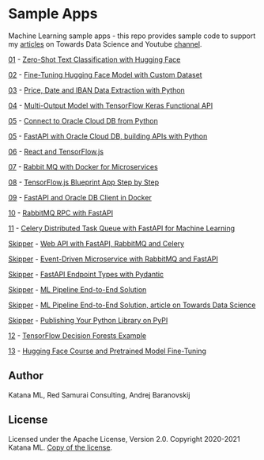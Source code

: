 # Sample Apps
Machine Learning sample apps - this repo provides sample code to support my [articles](https://towardsdatascience.com/@andrejusb) on Towards Data Science and Youtube [channel](https://www.youtube.com/channel/UCqSX0Z20QCEE7tZKaQ4pS3Q).

[01](https://github.com/katanaml/sample-apps/tree/master/01) - [Zero-Shot Text Classification with Hugging Face](https://towardsdatascience.com/zero-shot-text-classification-with-hugging-face-7f533ba83cd6)

[02](https://github.com/katanaml/sample-apps/tree/master/02) - [Fine-Tuning Hugging Face Model with Custom Dataset](https://towardsdatascience.com/fine-tuning-hugging-face-model-with-custom-dataset-82b8092f5333)

[03](https://github.com/katanaml/sample-apps/tree/master/03) - [Price, Date and IBAN Data Extraction with Python](https://medium.com/katanaml/price-date-and-iban-data-extraction-with-python-7f26b318104)

[04](https://github.com/katanaml/sample-apps/tree/master/04) - [Multi-Output Model with TensorFlow Keras Functional API](https://towardsdatascience.com/multi-output-model-with-tensorflow-keras-functional-api-875dd89aa7c6)

[05](https://github.com/katanaml/sample-apps/tree/master/05) - [Connect to Oracle Cloud DB from Python](https://www.youtube.com/watch?v=tC6SIZ6c-Ss)

[05](https://github.com/katanaml/sample-apps/tree/master/05) - [FastAPI with Oracle Cloud DB, building APIs with Python](https://www.youtube.com/watch?v=uINJJy8X1S0)

[06](https://github.com/katanaml/sample-apps/tree/master/06) - [React and TensorFlow.js](https://www.youtube.com/watch?v=X6uarGwclwI)

[07](https://github.com/katanaml/sample-apps/tree/master/07) - [Rabbit MQ with Docker for Microservices](https://www.youtube.com/watch?v=oxhAaA_e2SA)

[08](https://github.com/katanaml/sample-apps/tree/master/08) - [TensorFlow.js Blueprint App Step by Step](https://www.youtube.com/watch?v=_2I5Q3N-AQU)

[09](https://github.com/katanaml/sample-apps/tree/master/09/backend-app) - [FastAPI and Oracle DB Client in Docker](https://www.youtube.com/watch?v=iGM01cYMRRQ)

[10](https://github.com/katanaml/sample-apps/tree/master/10) - [RabbitMQ RPC with FastAPI](https://www.youtube.com/watch?v=coMpv5HaCXE)

[11](https://github.com/katanaml/sample-apps/tree/master/11) - [Celery Distributed Task Queue with FastAPI for Machine Learning](https://www.youtube.com/watch?v=cU1nHFQ1Ddk)

[Skipper](https://github.com/katanaml/katana-skipper) - [Web API with FastAPI, RabbitMQ and Celery](https://www.youtube.com/watch?v=a0ODIWsCgDI)

[Skipper](https://github.com/katanaml/katana-skipper) - [Event-Driven Microservice with RabbitMQ and FastAPI](https://www.youtube.com/watch?v=syRmaDVv59k)

[Skipper](https://github.com/katanaml/katana-skipper) - [FastAPI Endpoint Types with Pydantic](https://www.youtube.com/watch?v=rp38wn4vZ44)

[Skipper](https://github.com/katanaml/katana-skipper) - [ML Pipeline End-to-End Solution](https://www.youtube.com/watch?v=TVkQCmIGR6w)

[Skipper](https://github.com/katanaml/katana-skipper) - [ML Pipeline End-to-End Solution, article on Towards Data Science](https://towardsdatascience.com/ml-pipeline-end-to-end-solution-5889690abbd8)

[Skipper](https://github.com/katanaml/katana-skipper) - [Publishing Your Python Library on PyPI](https://www.youtube.com/watch?v=YqKVaGWFp4I)

[12](https://github.com/katanaml/sample-apps/tree/master/12/tf-decision-forests) - [TensorFlow Decision Forests Example](https://www.youtube.com/watch?v=Qwr3V7DGu7U)

[13](https://github.com/katanaml/sample-apps/tree/master/13) - [Hugging Face Course and Pretrained Model Fine-Tuning](https://www.youtube.com/watch?v=VlW7WJi51Xk)

## Author

Katana ML, Red Samurai Consulting, Andrej Baranovskij

## License

Licensed under the Apache License, Version 2.0. Copyright 2020-2021 Katana ML. [Copy of the license](https://github.com/katanaml/sample-apps/blob/master/LICENSE).
